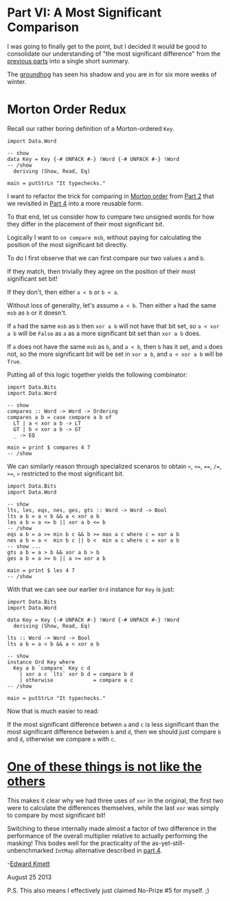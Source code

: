 # Part VI: A Most Significant Comparison

I was going to finally get to the point, but I decided it would be good to consolidate our understanding of "the most significant difference" from the [previous parts](https://www.fpcomplete.com/user/edwardk/revisiting-matrix-multiplication/) into a single short summary.

The [groundhog](http://en.wikipedia.org/wiki/Punxsutawney_Phil) has seen his shadow and you are in for six more weeks of winter.

Morton Order Redux
==================

Recall our rather boring definition of a Morton-ordered `Key`.

```active haskell
import Data.Word

-- show
data Key = Key {-# UNPACK #-} !Word {-# UNPACK #-} !Word
-- /show
  deriving (Show, Read, Eq)

main = putStrLn "It typechecks."
```

I want to refactor the trick for comparing in [Morton order](http://en.wikipedia.org/wiki/Z-order_curve) from [Part 2](https://www.fpcomplete.com/tutorial-edit/revisiting-matrix-multiplication/part-2) that we revisited in [Part 4](https://www.fpcomplete.com/tutorial-edit/revisiting-matrix-multiplication/part-4) into a more reusable form.

To that end, let us consider how to compare two unsigned words for how they differ in the placement of their most significant bit.

Logically I want to `on compare msb`, without paying for calculating the position of the most significant bit directly.

To do I first observe that we can first compare our two values `a` and `b`. 

If they match, then trivially they agree on the position of their most significant set bit!

If they don't, then either `a < b` or `b < a`.

Without loss of generality, let's assume `a < b`. Then either `a` had the same `msb` as `b` or it doesn't. 

If `a` had the same `msb` as `b` then `xor a b` will not have that bit set, so `a < xor a b` will be `False` as `a` as a more significant bit set than `xor a b` does.

If `a` does not have the same `msb` as `b`, and `a < b`, then `b` has it set, and `a` does not, so the more significant bit will be set in `xor a b`, and `a < xor a b` will be `True`.

Putting all of this logic together yields the following combinator:

```active haskell
import Data.Bits
import Data.Word

-- show
compares :: Word -> Word -> Ordering
compares a b = case compare a b of
  LT | a < xor a b -> LT
  GT | b < xor a b -> GT
  _ -> EQ
  
main = print $ compares 4 7
-- /show
```

We can similarly reason through specialized scenaros to obtain `<`, `<=`, `==`, `/=`, `>=`, `>` restricted to the most significant bit.

```active haskell
import Data.Bits
import Data.Word

-- show
lts, les, eqs, nes, ges, gts :: Word -> Word -> Bool
lts a b = a < b && a < xor a b
les a b = a <= b || xor a b <= b
-- /show
eqs a b = a >= min b c && b >= max a c where c = xor a b
nes a b = a <  min b c || b <  min a c where c = xor a b
-- show ...
gts a b = a > b && xor a b > b
ges a b = a >= b || a >= xor a b

main = print $ les 4 7
-- /show
```
  
With that we can see our earlier `Ord` instance for `Key` is just:
  
```active haskell
import Data.Bits
import Data.Word

data Key = Key {-# UNPACK #-} !Word {-# UNPACK #-} !Word
  deriving (Show, Read, Eq)

lts :: Word -> Word -> Bool
lts a b = a < b && a < xor a b

-- show
instance Ord Key where
  Key a b `compare` Key c d
    | xor a c `lts` xor b d = compare b d
    | otherwise             = compare a c
-- /show

main = putStrLn "It typechecks."
```

Now that is much easier to read:

If the most significant difference betwen `a` and `c` is less significant than the most significant difference between `b` and `d`, then we should just compare `b` and `d`, otherwise we compare `a` with `c`.

[One of these things is not like the others](http://www.youtube.com/watch?v=FClGhto1vIg&t=11s)
==========================================

This makes it clear why we had three uses of `xor` in the original, the first two were to calculate the differences themselves, while the last `xor` was simply to compare by most significant bit!

Switching to these internally made almost a factor of two difference in the performance of the overall multiplier relative to actually performing the masking! This bodes well for the practicality of the as-yet-still-unbenchmarked `IntMap` alternative described in [part 4](https://www.fpcomplete.com/user/edwardk/revisiting-matrix-multiplication/part-4).

-[Edward Kmett](mailto:ekmett@gmail.com)

August 25 2013

P.S. This also means I effectively just claimed No-Prize #5 for myself. ;)